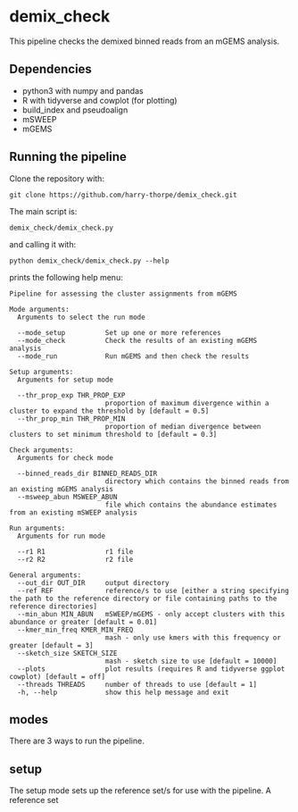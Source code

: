 # demix_check

This pipeline checks the demixed binned reads from an mGEMS analysis. 

## Dependencies

* python3 with numpy and pandas
* R with tidyverse and cowplot (for plotting)
* build_index and pseudoalign
* mSWEEP
* mGEMS

## Running the pipeline

Clone the repository with:

```git clone https://github.com/harry-thorpe/demix_check.git```

The main script is:

```demix_check/demix_check.py```

and calling it with:

```python demix_check/demix_check.py --help```

prints the following help menu:

```
Pipeline for assessing the cluster assignments from mGEMS

Mode arguments:
  Arguments to select the run mode

  --mode_setup          Set up one or more references
  --mode_check          Check the results of an existing mGEMS analysis
  --mode_run            Run mGEMS and then check the results

Setup arguments:
  Arguments for setup mode

  --thr_prop_exp THR_PROP_EXP
                        proportion of maximum divergence within a cluster to expand the threshold by [default = 0.5]
  --thr_prop_min THR_PROP_MIN
                        proportion of median divergence between clusters to set minimum threshold to [default = 0.3]

Check arguments:
  Arguments for check mode

  --binned_reads_dir BINNED_READS_DIR
                        directory which contains the binned reads from an existing mGEMS analysis
  --msweep_abun MSWEEP_ABUN
                        file which contains the abundance estimates from an existing mSWEEP analysis

Run arguments:
  Arguments for run mode

  --r1 R1               r1 file
  --r2 R2               r2 file

General arguments:
  --out_dir OUT_DIR     output directory
  --ref REF             reference/s to use [either a string specifying the path to the reference directory or file containing paths to the reference directories]
  --min_abun MIN_ABUN   mSWEEP/mGEMS - only accept clusters with this abundance or greater [default = 0.01]
  --kmer_min_freq KMER_MIN_FREQ
                        mash - only use kmers with this frequency or greater [default = 3]
  --sketch_size SKETCH_SIZE
                        mash - sketch size to use [default = 10000]
  --plots               plot results (requires R and tidyverse ggplot cowplot) [default = off]
  --threads THREADS     number of threads to use [default = 1]
  -h, --help            show this help message and exit
```

## modes

There are 3 ways to run the pipeline.

## setup

The setup mode sets up the reference set/s for use with the pipeline. A reference set 
